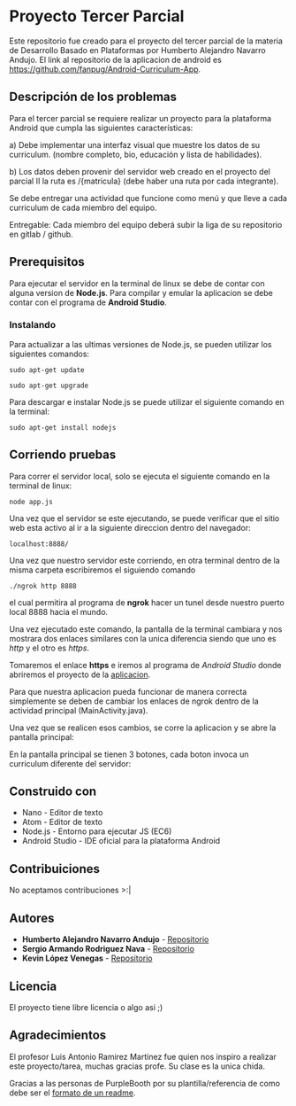 # Proyecto Tercer Parcial
Este repositorio fue creado para el proyecto del tercer parcial de la materia de Desarrollo Basado en Plataformas por Humberto Alejandro Navarro Andujo. El link al repositorio de la aplicacion de android es https://github.com/fanpug/Android-Curriculum-App.


## Descripción de los problemas
Para el tercer parcial se requiere realizar un proyecto para la plataforma Android que cumpla las siguientes características:

  a) Debe implementar una interfaz visual que muestre los datos de su curriculum. (nombre completo, bio, educación y lista de habilidades).

  b) Los datos deben provenir del servidor web creado en el proyecto del parcial II la ruta es /{matricula} (debe haber una ruta por cada integrante).

Se debe entregar una actividad que funcione como menú y que lleve a cada curriculum de cada miembro del equipo.

Entregable: Cada miembro del equipo deberá subir la liga de su repositorio en gitlab / github.


## Prerequisitos
Para ejecutar el servidor en la terminal de linux se debe de contar con alguna version de **Node.js**. Para compilar y emular la aplicacion se debe contar con el programa de **Android Studio**.


### Instalando
Para actualizar a las ultimas versiones de Node.js, se pueden utilizar los siguientes comandos:
```
sudo apt-get update
```
```
sudo apt-get upgrade
```

Para descargar e instalar Node.js se puede utilizar el siguiente comando en la terminal:
```
sudo apt-get install nodejs
```


## Corriendo pruebas
Para correr el servidor local, solo se ejecuta el siguiente comando en la terminal de linux:
```
node app.js
```



Una vez que el servidor se este ejecutando, se puede verificar que el sitio web esta activo al ir a la siguiente direccion dentro del navegador:
```
localhost:8888/
```
Una vez que nuestro servidor este corriendo, en otra terminal dentro de la misma carpeta escribiremos el siguiendo comando
```
./ngrok http 8888
```
el cual permitira al programa de **ngrok** hacer un tunel desde nuestro puerto local 8888 hacia el mundo.

Una vez ejecutado este comando, la pantalla de la terminal cambiara y nos mostrara dos enlaces similares con la unica diferencia siendo que uno es *http* y el otro es *https*.



Tomaremos el enlace **https** e iremos al programa de *Android Studio* donde abriremos el proyecto de la [aplicacion](https://github.com/fanpug/Android-Curriculum-App).

Para que nuestra aplicacion pueda funcionar de manera correcta simplemente se deben de cambiar los enlaces de ngrok dentro de la actividad principal (MainActivity.java).

Una vez que se realicen esos cambios, se corre la aplicacion y se abre la pantalla principal:



En la pantalla principal se tienen 3 botones, cada boton invoca un curriculum diferente del servidor:


## Construido con
* Nano - Editor de texto
* Atom - Editor de texto
* Node.js - Entorno para ejecutar JS (EC6)
* Android Studio - IDE oficial para la plataforma Android


## Contribuiciones
No aceptamos contribuciones >:|


## Autores
* **Humberto Alejandro Navarro Andujo** - [Repositorio](https://github.com/fanpug)
* **Sergio Armando Rodriguez Nava** - [Repositorio](https://github.com/XKerberosX)
* **Kevin López Venegas** - [Repositorio](https://github.com/kevinlpzv)

## Licencia
El proyecto tiene libre licencia o algo asi ;)


## Agradecimientos
El profesor Luis Antonio Ramirez Martinez fue quien nos inspiro a realizar este proyecto/tarea, muchas gracias profe. Su clase es la unica chida.

Gracias a las personas de PurpleBooth por su plantilla/referencia de como debe ser el [formato de un readme](https://gist.github.com/PurpleBooth/109311bb0361f32d87a2).
